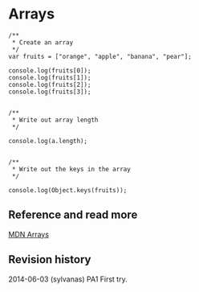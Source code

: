 Arrays
==============================



```
/**
 * Create an array
 */
var fruits = ["orange", "apple", "banana", "pear"];

console.log(fruits[0]);
console.log(fruits[1]);
console.log(fruits[2]);
console.log(fruits[3]);


/**
 * Write out array length
 */

console.log(a.length);


/**
 * Write out the keys in the array
 */

console.log(Object.keys(fruits));

```



Reference and read more
------------------------------

[MDN Arrays](https://developer.mozilla.org/en-US/docs/Web/JavaScript/Reference/Global_Objects/Array)



Revision history
------------------------------

2014-06-03 (sylvanas) PA1 First try.

